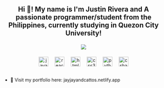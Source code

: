 <h2 align="center">Hi 👋! My name is I'm Justin Rivera and A passionate programmer/student from the Philippines, currently studying in Quezon City University!</h2>

###

<div align="center">
  <img src="![jayjayandcattos's Top Languages](https://github-readme-stats.vercel.app/api/top-langs/?username=jayjayandcattos&theme=tokyonight&show_icons=true&hide_border=false&layout=compact)"  />
</div>

###

<div align="center">
  <img src="https://cdn.jsdelivr.net/gh/devicons/devicon/icons/javascript/javascript-original.svg" height="30" alt="javascript logo"  />
  <img width="12" />
  <img src="https://cdn.jsdelivr.net/gh/devicons/devicon/icons/react/react-original.svg" height="30" alt="react logo"  />
  <img width="12" />
  <img src="https://cdn.jsdelivr.net/gh/devicons/devicon/icons/html5/html5-original.svg" height="30" alt="html5 logo"  />
  <img width="12" />
  <img src="https://cdn.jsdelivr.net/gh/devicons/devicon/icons/css3/css3-original.svg" height="30" alt="css3 logo"  />
  <img width="12" />
  <img src="https://cdn.jsdelivr.net/gh/devicons/devicon/icons/python/python-original.svg" height="30" alt="python logo"  />
  <img width="12" />
  <img src="https://cdn.jsdelivr.net/gh/devicons/devicon/icons/csharp/csharp-original.svg" height="30" alt="csharp logo"  />
</div>

<br clear="both">


- 🔭 Visit my portfolio here: jayjayandcattos.netlify.app

<p align="left">
</p>

